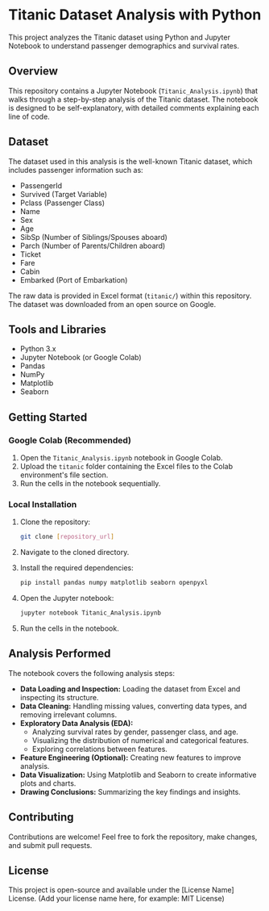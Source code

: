 # Titanic Dataset Analysis with Python

This project analyzes the Titanic dataset using Python and Jupyter Notebook to understand passenger demographics and survival rates.

## Overview

This repository contains a Jupyter Notebook (`Titanic_Analysis.ipynb`) that walks through a step-by-step analysis of the Titanic dataset. The notebook is designed to be self-explanatory, with detailed comments explaining each line of code.

## Dataset

The dataset used in this analysis is the well-known Titanic dataset, which includes passenger information such as:

-   PassengerId
-   Survived (Target Variable)
-   Pclass (Passenger Class)
-   Name
-   Sex
-   Age
-   SibSp (Number of Siblings/Spouses aboard)
-   Parch (Number of Parents/Children aboard)
-   Ticket
-   Fare
-   Cabin
-   Embarked (Port of Embarkation)

The raw data is provided in Excel format (`titanic/`) within this repository. The dataset was downloaded from an open source on Google.

## Tools and Libraries

-   Python 3.x
-   Jupyter Notebook (or Google Colab)
-   Pandas
-   NumPy
-   Matplotlib
-   Seaborn

## Getting Started

### Google Colab (Recommended)

1.  Open the `Titanic_Analysis.ipynb` notebook in Google Colab.
2.  Upload the `titanic` folder containing the Excel files to the Colab environment's file section.
3.  Run the cells in the notebook sequentially.

### Local Installation

1.  Clone the repository:

    ```bash
    git clone [repository_url]
    ```

2.  Navigate to the cloned directory.

3.  Install the required dependencies:

    ```bash
    pip install pandas numpy matplotlib seaborn openpyxl
    ```

4.  Open the Jupyter notebook:

    ```bash
    jupyter notebook Titanic_Analysis.ipynb
    ```

5.  Run the cells in the notebook.

## Analysis Performed

The notebook covers the following analysis steps:

-   **Data Loading and Inspection:** Loading the dataset from Excel and inspecting its structure.
-   **Data Cleaning:** Handling missing values, converting data types, and removing irrelevant columns.
-   **Exploratory Data Analysis (EDA):**
    -   Analyzing survival rates by gender, passenger class, and age.
    -   Visualizing the distribution of numerical and categorical features.
    -   Exploring correlations between features.
-   **Feature Engineering (Optional):** Creating new features to improve analysis.
-   **Data Visualization:** Using Matplotlib and Seaborn to create informative plots and charts.
-   **Drawing Conclusions:** Summarizing the key findings and insights.

## Contributing

Contributions are welcome! Feel free to fork the repository, make changes, and submit pull requests.

## License

This project is open-source and available under the [License Name] License. (Add your license name here, for example: MIT License)
